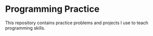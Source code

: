 # Programming Practice

This repository contains practice problems and projects I use to teach
programming skills.
